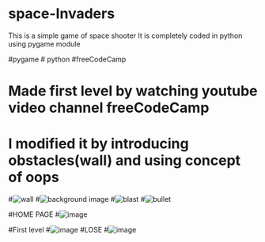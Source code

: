 # space-Invaders

This is a simple game of space shooter
It is completely coded in python using pygame module 

#pygame # python  #freeCodeCamp

# Made first level by watching youtube video channel freeCodeCamp

# I modified it by introducing obstacles(wall) and using concept of oops 
#![wall](https://user-images.githubusercontent.com/70086370/142730199-521cf581-629d-4e1d-8772-b8835efc97b7.png)
#![background image](https://user-images.githubusercontent.com/70086370/142730202-2fa74381-2ace-4002-866e-0b2070c1f066.jpg)
#![blast](https://user-images.githubusercontent.com/70086370/142730205-4b8a992d-bc2a-43e1-b21b-4f31c4f0cf37.png)
#![bullet](https://user-images.githubusercontent.com/70086370/142730207-93fe1089-15c2-4bce-a437-1f793e6471bb.png)

#HOME PAGE
#![image](https://user-images.githubusercontent.com/70086370/142730244-5973b031-3a2b-4250-862c-553f6b2e8390.png)


#First level
#![image](https://user-images.githubusercontent.com/70086370/142730271-d93c3d63-d65d-44a8-ba6f-e46dc8d7c9b7.png)
#LOSE
#![image](https://user-images.githubusercontent.com/70086370/142730304-75454d2b-bdd6-421c-af2a-4115121fdeeb.png)
